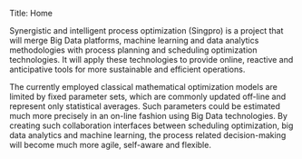 Title: Home 

Synergistic and intelligent process optimization (Singpro) is a project 
that will merge Big Data platforms, machine learning and data analytics
methodologies with process planning and scheduling optimization technologies. It will apply these
technologies to provide online, reactive and anticipative tools for more sustainable and efficient operations.

The currently employed classical mathematical optimization models are limited by fixed parameter sets,
which are commonly updated off-line and represent only statistical averages. Such parameters could be
estimated much more precisely in an on-line fashion using Big Data technologies. By creating such
collaboration interfaces between scheduling optimization, big data analytics and machine learning, the
process related decision-making will become much more agile, self-aware and flexible.

